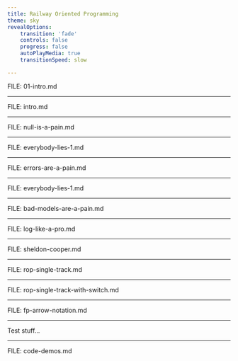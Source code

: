 ```yaml
---
title: Railway Oriented Programming
theme: sky
revealOptions:
    transition: 'fade'
    controls: false
    progress: false
    autoPlayMedia: true
    transitionSpeed: slow

---
```


FILE: 01-intro.md

---

FILE: intro.md

---

FILE: null-is-a-pain.md

---

FILE: everybody-lies-1.md

---

FILE: errors-are-a-pain.md

---

FILE: everybody-lies-1.md

---

FILE: bad-models-are-a-pain.md

---

FILE: log-like-a-pro.md

---

FILE: sheldon-cooper.md

---

FILE: rop-single-track.md

---

FILE: rop-single-track-with-switch.md

---

FILE: fp-arrow-notation.md

---

Test stuff...

---

FILE: code-demos.md
